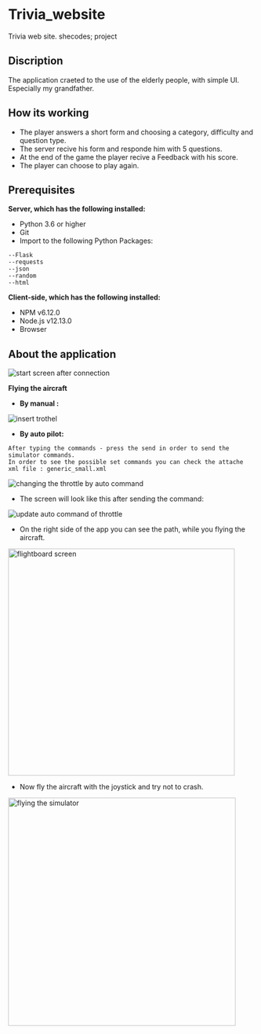 # Trivia_website
Trivia web site.
shecodes; project

## Discription
The application craeted to the use of the elderly people, with simple UI.
Especially my grandfather.

## How its working
- The player answers a short form and choosing a category, difficulty and question type.
- The server recive his form and responde him with 5 questions.
- At the end of the game the player recive a Feedback with his score.
- The player can choose to play again.

## Prerequisites
**Server, which has the following installed:**
- Python 3.6 or higher
- Git
- Import to the following Python Packages:
```
--Flask
--requests
--json
--random
--html
```

**Client-side, which has the following installed:**

- NPM v6.12.0
- Node.js v12.13.0
- Browser

## About the application


![start screen after connection](https://user-images.githubusercontent.com/45918656/72072738-40946780-32f7-11ea-94ec-8d637411fada.png)

**Flying the  aircraft**

- **By manual :**

![insert trothel](https://user-images.githubusercontent.com/45918656/72072847-6faad900-32f7-11ea-9811-3de54ac27e6b.png)

- **By auto pilot:**
```
After typing the commands - press the send in order to send the simulator commands.
In order to see the possible set commands you can check the attache xml file : generic_small.xml
```

![changing the throttle by auto command](https://user-images.githubusercontent.com/45918656/72072992-b7316500-32f7-11ea-8f8a-507a13b23af3.png)

- The screen will look like this after sending the command:

![update auto command of throttle](https://user-images.githubusercontent.com/45918656/72073075-da5c1480-32f7-11ea-8868-d885c7040df2.png)

- On the right side of the app you can see the path, while you flying the aircraft.

<img width="462" alt="flightboard screen" src="https://user-images.githubusercontent.com/45918656/72073144-011a4b00-32f8-11ea-85fa-0bd44d40ac05.png">

- Now fly the aircraft with the joystick and try not to crash.

<img width="464" alt="flying the simulator" src="https://user-images.githubusercontent.com/45918656/72073198-1e4f1980-32f8-11ea-9e54-706a6a6be59b.png">

